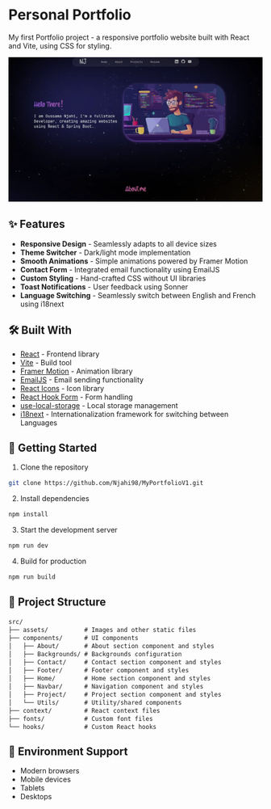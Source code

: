 # Personal Portfolio

My first Portfolio project - a responsive portfolio website built with React and Vite, using CSS for styling.

![Portfolio Preview](/src/assets/project4/proj4S1.webp)

## ✨ Features

- **Responsive Design** - Seamlessly adapts to all device sizes  
- **Theme Switcher** - Dark/light mode implementation  
- **Smooth Animations** - Simple animations powered by Framer Motion  
- **Contact Form** - Integrated email functionality using EmailJS  
- **Custom Styling** - Hand-crafted CSS without UI libraries  
- **Toast Notifications** - User feedback using Sonner  
- **Language Switching** - Seamlessly switch between English and French using i18next  

## 🛠️ Built With  

- [React](https://reactjs.org/) - Frontend library  
- [Vite](https://vitejs.dev/) - Build tool  
- [Framer Motion](https://www.framer.com/motion/) - Animation library  
- [EmailJS](https://www.emailjs.com/) - Email sending functionality  
- [React Icons](https://react-icons.github.io/react-icons/) - Icon library  
- [React Hook Form](https://react-hook-form.com/) - Form handling  
- [use-local-storage](https://github.com/astoilkov/use-local-storage) - Local storage management  
- [i18next](https://www.i18next.com/) - Internationalization framework for switching between Languages

## 🚀 Getting Started

1. Clone the repository
```bash
git clone https://github.com/Njahi98/MyPortfolioV1.git
```

2. Install dependencies
```bash
npm install
```

3. Start the development server
```bash
npm run dev
```

4. Build for production
```bash
npm run build
```

## 📝 Project Structure

```
src/
├── assets/          # Images and other static files
├── components/      # UI components
│   ├── About/       # About section component and styles
│   ├── Backgrounds/ # Backgrounds configuration
│   ├── Contact/     # Contact section component and styles
│   ├── Footer/      # Footer component and styles
│   ├── Home/        # Home section component and styles
│   ├── Navbar/      # Navigation component and styles
│   ├── Project/     # Project section component and styles
│   └── Utils/       # Utility/shared components
├── context/         # React context files
├── fonts/           # Custom font files
└── hooks/           # Custom React hooks
```

## 📱 Environment Support

- Modern browsers
- Mobile devices
- Tablets
- Desktops
